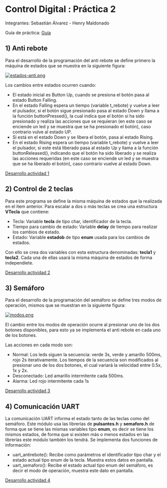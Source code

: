 # Control Digital : Práctica 2 

Integrantes: Sebastián Álvarez - Henry Maldonado

Guía de práctica: [Guía](https://github.com/sebasalvavi/Semaforo/blob/main/PdM_Ejercicio_2.pdf)

## 1) Anti rebote
Para el desarrollo de la programación del anti rebote se define primero la máquina de estados que se muestra en la siguiente figura:

[![estados-anti.png](https://i.postimg.cc/CKBRGvnB/estados-anti.png)](https://postimg.cc/DWhfFPgn)

Los cambios entre estados ocurren cuando:
- El estado inicial es Button Up, cuando se presiona el botón pasa al estado Button Falling.
- En el estado Falling espera un tiempo (variable t_rebote) y vuelve a leer el pulsador, si el botón sigue presionado pasa al estado Down y llama a la función buttonPressed(), la cual indica que el botón sí ha sido presionado y realiza las acciones que se requieran (en este caso se enciende un led y se muestra que se ha presionado el botón), caso contrario vulve al estado UP.
- Si está en el estado Down y se libera el botón, pasa al estado Rising.
- En el estado Rising espera un tiempo (variable t_rebote) y vuelve a leer el pulsador, si este está liberado pasa al estado Up y llama a la función buttonReleased(), indicando que el botón ha sido liberado y se realiza las acciones requeridas (en este caso se enciende un led y se muestra que se ha liberado el botón), caso contrario vuelve al estado Down.

[Desarrollo actividad 1](https://github.com/sebasalvavi/Semaforo/tree/main/1/Antirebote)

## 2) Control de 2 teclas
Para este programa se define la misma máquina de estados que la realizada en el ítem anterior. Para escalar a dos o más teclas se crea una estructura **VTecla** que contiene:
- Tecla: Variable **tecla** de tipo char, identificador de la tecla.
- Tiempo para cambio de estado: Variable **delay** de tiempo para realizar los cambios de estado.
- Estado: Variable **estadob** de tipo **enum** usada para los cambios de estados.

Con ello se crea dos variables con esta estructura denominadas: **tecla1** y **tecla2**. Cada una de ellas usará la misma máquina de estados de forma independiete.

[Desarrollo actividad 2](https://github.com/sebasalvavi/Semaforo/tree/main/2/Teclasindepen)

## 3) Semáforo

Para el desarrollo de la programación del semáforo se define tres modos de operación, mismos que se muestran en la siguiente figura:

[![modos.png](https://i.postimg.cc/Y2YpwvWW/modos.png)](https://postimg.cc/G930FhzL)

El cambio entre los modos de operación ocurre al presionar uno de los dos botones disponibles, para esto ya se implementa el anti rebote en cada uno de los botones.

Las acciones en cada modo son:
- Normal: Los leds siguen la secuencia: verde 3s, verde y amarillo 500ms, rojo 2s iterativamente. Los tiempos de la secuencia son modificados al presionar uno de los dos botones, el cual variará la velocidad entre 0.5x, 1x y 2x.
- Desconectado: Led amarillo intermitente cada 500ms.
- Alarma: Led rojo intermitente cada 1s

[Desarrollo actividad 3](https://github.com/sebasalvavi/Semaforo/tree/main/3)

## 4) Comunicación UART
La comunicación UART informa el estado tanto de las teclas como del semáforo. Este módulo usa las librerías de **pulsantes.h** y **semaforo.h** de forma que se tiene las mismas variables tipo **enum**, es decir se tiene los mismos estados, de forma que si existen más o menos estados en las librerías este módulo también los tendrá. Se implementa dos funciones de información:
- uart_antirebote(): Recibe como parámetros el identificador tipo char y el estado actual tipo enum de la tecla. Muestra estos datos en pantalla.
- uart_semaforo(): Recibe el estado actual tipo enum del semáforo, es decir el modo de operación, muestra este dato en pantalla.

[Desarrollo actividad 4](https://github.com/sebasalvavi/Semaforo/tree/main/4)
